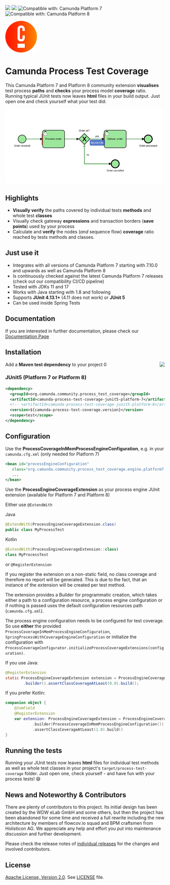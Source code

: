[![](https://img.shields.io/badge/Lifecycle-Stable-brightgreen)](https://github.com/Camunda-Community-Hub/community/blob/main/extension-lifecycle.md#stable-)
[![](https://img.shields.io/badge/Community%20Extension-An%20open%20source%20community%20maintained%20project-FF4700)](https://github.com/camunda-community-hub/community)
![Compatible with: Camunda Platform 7](https://img.shields.io/badge/Compatible%20with-Camunda%20Platform%207-26d07c)
![Compatible with: Camunda Platform 8](https://img.shields.io/badge/Compatible%20with-Camunda%20Platform%208-26d07c)


![Camunda Logo](docs/assets/img/Favicons-Circle-Colour.png)

# Camunda Process Test Coverage

This Camunda Platform 7 and Platform 8 community extension **visualises** test process **paths** and **checks** your process model **coverage** ratio. Running  typical JUnit tests now leaves **html** files in your build output. Just open one and check yourself what your test did:

![Coverage report](docs/assets/img/flowcov_coverage_report.png)

## Highlights

* **Visually verify** the paths covered by individual tests **methods** and whole test **classes**
* Visually check gateway **expressions** and transaction borders (**save points**) used by your process
* Calculate and **verify** the nodes (_and_ sequence flow) **coverage** ratio reached by tests methods and classes.

## Just use it

* Integrates with all versions of Camunda Platform 7 starting with 7.10.0 and upwards as well as Camunda Platform 8
* Is continuously checked against the latest Camunda Platform 7 releases (check out our compatibility CI/CD pipeline)
* Tested with JDKs 11 and 17
* Works with Java starting with 1.8 and following
* Supports **JUnit 4.13.1+** (4.11 does not work) or **JUnit 5**
* Can be used inside Spring Tests

## Documentation

If you are interested in further documentation, please check our [Documentation Page](https://camunda-community-hub.github.io/camunda-process-test-coverage/snapshot/index.html)

## Installation

 Add a **Maven test dependency** to your project <a href="https://maven-badges.herokuapp.com/maven-central/org.camunda.community.process_test_coverage/camunda-process-test-coverage-bom"><img src="https://maven-badges.herokuapp.com/maven-central/org.camunda.community.process_test_coverage/camunda-process-test-coverage-bom/badge.svg" align="right" /></a>
0
### JUnit5 (Platform 7 or Platform 8)

```xml
<dependency>
  <groupId>org.camunda.community.process_test_coverage</groupId>
  <artifactId>camunda-process-test-coverage-junit5-platform-7</artifactId>
  <!-- <artifactId>camunda-process-test-coverage-junit5-platform-8</artifactId> -->
  <version>${camunda-process-test-coverage.version}</version>
  <scope>test</scope>
</dependency>
```

## Configuration

Use the **ProcessCoverageInMemProcessEngineConfiguration**, e.g. in your `camunda.cfg.xml` (only needed for Platform 7)

```xml
<bean id="processEngineConfiguration"
   class="org.camunda.community.process_test_coverage.engine.platform7.ProcessCoverageInMemProcessEngineConfiguration">
   ...
</bean>
```

Use the **ProcessEngineCoverageExtension** as your process engine JUnit extension (available for Platform 7 and Platform 8)

Either use `@ExtendWith`

Java
```java
@ExtendWith(ProcessEngineCoverageExtension.class)
public class MyProcessTest
```

Kotlin
```kotlin
@ExtendWith(ProcessEngineCoverageExtension::class)
class MyProcessTest
```
or `@RegisterExtension`

If you register the extension on a non-static field, no class coverage and therefore no report will be generated. This is due to the fact, that an instance of the extension will be created per test method.

The extension provides a Builder for programmatic creation, which takes either a path to a configuration resource, a process engine configuration or if nothing is passed uses the default configuration resources path (`camunda.cfg.xml`).

The process engine configuration needs to be configured for test coverage. So use **either** the provided `ProcessCoverageInMemProcessEngineConfiguration`, `SpringProcessWithCoverageEngineConfiguration` or initialize the configuration with `ProcessCoverageConfigurator.initializeProcessCoverageExtensions(configuration)`.

If you use Java:
```java
@RegisterExtension
static ProcessEngineCoverageExtension extension = ProcessEngineCoverageExtension
        .builder().assertClassCoverageAtLeast(0.9).build();
```

If you prefer Kotlin:
```kotlin
companion object {
    @JvmField
    @RegisterExtension
    var extension: ProcessEngineCoverageExtension = ProcessEngineCoverageExtension
            .builder(ProcessCoverageInMemProcessEngineConfiguration())
            .assertClassCoverageAtLeast(1.0).build()
}
```

## Running the tests

Running your JUnit tests now leaves **html** files for individual test methods as well as whole test classes in your project's `target/process-test-coverage` folder. Just open one, check yourself - and have fun with your process tests! :smile:


## News and Noteworthy & Contributors

There are plenty of contributors to this project. Its initial design has been created by the WDW eLab GmbH and some others,
but then the project has been abandoned for some time and received a full rewrite including the new architecture by members
of flowcov.io squad and BPM craftsmen from Holisticon AG. We appreciate any help and effort you put into maintenance
discussion and further development.

Please check the release notes of [individual releases](https://github.com/camunda-community-hub/camunda-process-test-coverage/releases) for the changes and involved contributors.

## License
[Apache License, Version 2.0](https://www.apache.org/licenses/LICENSE-2.0). See [LICENSE](LICENSE.md) file.
